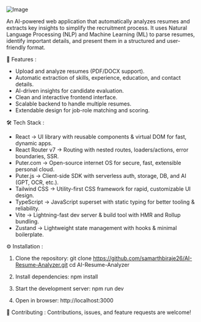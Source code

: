 ![Image](https://github.com/user-attachments/assets/1eef2c52-f8d2-43f1-8815-48b6730fdef5)

An AI-powered web application that automatically analyzes resumes and extracts key insights to simplify the recruitment process. It uses Natural Language Processing (NLP) and Machine Learning (ML) to parse resumes, identify important details, and present them in a structured and user-friendly format.

🚀 Features :
- Upload and analyze resumes (PDF/DOCX support).
- Automatic extraction of skills, experience, education, and contact details.
- AI-driven insights for candidate evaluation.
- Clean and interactive frontend interface.
- Scalable backend to handle multiple resumes.
- Extendable design for job-role matching and scoring.

🛠️ Tech Stack :
- React → UI library with reusable components & virtual DOM for fast, dynamic apps.
- React Router v7 → Routing with nested routes, loaders/actions, error boundaries, SSR.
- Puter.com → Open-source internet OS for secure, fast, extensible personal cloud.
- Puter.js → Client-side SDK with serverless auth, storage, DB, and AI (GPT, OCR, etc.).
- Tailwind CSS → Utility-first CSS framework for rapid, customizable UI design.
- TypeScript → JavaScript superset with static typing for better tooling & reliability.
- Vite → Lightning-fast dev server & build tool with HMR and Rollup bundling.
- Zustand → Lightweight state management with hooks & minimal boilerplate.

⚙️ Installation :
1. Clone the repository:
git clone https://github.com/samarthbiraje26/AI-Resume-Analyzer.git
cd AI-Resume-Analyzer

2. Install dependencies:
npm install

3. Start the development server:
npm run dev

4. Open in browser:
http://localhost:3000

🤝 Contributing :
Contributions, issues, and feature requests are welcome!
